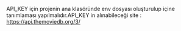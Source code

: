 API_KEY için projenin ana klasöründe env dosyası oluşturulup içine tanımlaması yapılmalıdır.API_KEY in alınabileceği site : https://api.themoviedb.org/3/
